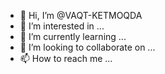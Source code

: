 - 👋 Hi, I’m @VAQT-KETMOQDA
- 👀 I’m interested in ...
- 🌱 I’m currently learning ...
- 💞️ I’m looking to collaborate on ...
- 📫 How to reach me ...

<!---
VAQT-KETMOQDA/VAQT-KETMOQDA is a ✨ special ✨ repository because its `README.md` (this file) appears on your GitHub profile.
You can click the Preview link to take a look at your changes.
--->
